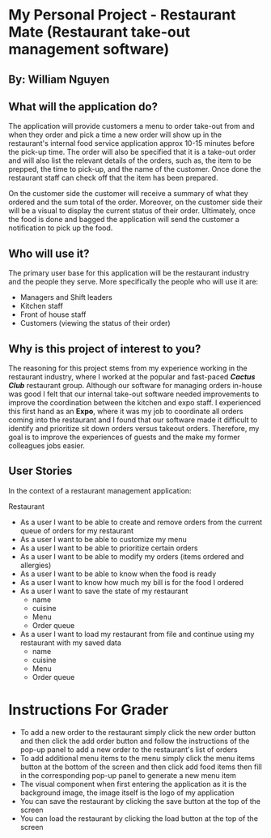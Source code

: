 # My Personal Project - Restaurant Mate (Restaurant take-out management software)
## By: William Nguyen

## What will the application do?
The application will provide customers a menu to order take-out from and when they order and pick a time a new order will show up in the restaurant's internal food service application approx 10-15 minutes before the pick-up time. The order will also be specified that it is a take-out order and will also list the relevant details of the orders, such as, the item to be prepped, the time to pick-up, and the name of the customer. Once done the restaurant staff can check off that the item has been prepared.

On the customer side the customer will receive a summary of what they ordered and the sum total of the order. Moreover, on the customer side their will be a visual to display the current status of their order. Ultimately, once the food is done and bagged the application will send the customer a notification to pick up the food.

## Who will use it?
The primary user base for this application will be the restaurant industry and the people they serve. More specifically the people who will use it are:
- Managers and Shift leaders
- Kitchen staff
- Front of house staff
- Customers (viewing the status of their order)

## Why is this project of interest to you?

The reasoning for this project stems from my experience working in the restaurant industry, where I worked at the popular and fast-paced **_Cactus Club_** restaurant group. Although our software for managing orders in-house was good I felt that our internal take-out software needed improvements to improve the coordination between the kitchen and expo staff. I experienced this first hand as an **Expo**, where it was my job to coordinate all orders coming into the restaurant and I found that our software made it difficult to identify and prioritize sit down orders versus takeout orders. Therefore, my goal is to improve the experiences of guests and the make my former colleagues jobs easier. 


## User Stories

In the context of a restaurant management application: 

Restaurant 
- As a user I want to be able to create and remove orders from the current queue of orders for my restaurant
- As a user I want to be able to customize my menu
- As a user I want to be able to prioritize certain orders
- As a user I want to be able to modify my orders (items ordered and allergies)
- As a user I want to be able to know when the food is ready
- As a user I want to know how much my bill is for the food I ordered
- As a user I want to save the state of my restaurant
  - name
  - cuisine
  - Menu
  - Order queue 
- As a user I want to load my restaurant from file and continue using my restaurant with my saved data
  - name
  - cuisine
  - Menu
  - Order queue 

# Instructions For Grader 
- To add a new order to the restaurant simply click the new order button and then click the add order button and follow the instructions of the pop-up panel to add a new order to the restaurant's list of orders
- To add additional menu items to the menu simply click the menu items button at the bottom of the screen and then click add food items then fill in the corresponding pop-up panel to generate a new menu item
- The visual component when first entering the application as it is the background image, the image itself is the logo of my application
- You can save the restaurant by clicking the save button at the top of the screen
- You can load the restaurant by clicking the load button at the top of the screen

